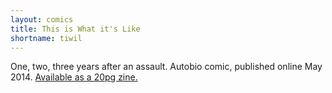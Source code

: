 ```yaml
---
layout: comics
title: This is What it's Like
shortname: tiwil
---
```

One, two, three years after an assault. Autobio comic, published online May 2014. <a href="https://mozliu.bigcartel.com/product/this-is-what-it-s-like">Available as a 20pg zine.</a>

